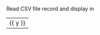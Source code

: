 <p>
Read CSV file record and display in 

<div id="divID">
  <table>
    <tr ng-repeat="x in data">
      <td ng-repeat="y in x">{{ y }}</td>
    </tr>
  </table>
</div>

</p>